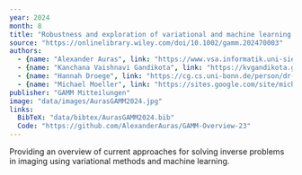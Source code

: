```yaml
---
year: 2024
month: 8
title: "Robustness and exploration of variational and machine learning approaches to inverse problems: An overview"
source: "https://onlinelibrary.wiley.com/doi/10.1002/gamm.202470003"
authors:
  - {name: "Alexander Auras", link: "https://www.vsa.informatik.uni-siegen.de/en/auras-alexander-0"}
  - {name: "Kanchana Vaishnavi Gandikota", link: "https://kvgandikota.github.io/"}
  - {name: "Hannah Droege", link: "https://cg.cs.uni-bonn.de/person/dr-hannah-droege"}
  - {name: "Michael Moeller", link: "https://sites.google.com/site/michaelmoellermath"}
publisher: "GAMM Mitteilungen"
image: "data/images/AurasGAMM2024.jpg"
links:
  BibTeX: "data/bibtex/AurasGAMM2024.bib"
  Code: "https://github.com/AlexanderAuras/GAMM-Overview-23"
---
```

Providing an overview of current approaches for solving inverse problems in imaging using variational methods and machine learning.

